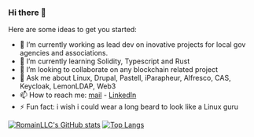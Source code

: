 ### Hi there 👋

<!--
**RomainLLC/RomainLLC** is a ✨ _special_ ✨ repository because its `README.md` (this file) appears on your GitHub profile.
-->

Here are some ideas to get you started:

- 🔭 I’m currently working as lead dev on inovative projects for local gov agencies and associations.
- 🌱 I’m currently learning Solidity, Typescript and Rust
- 👯 I’m looking to collaborate on any blockchain related project
- 💬 Ask me about Linux, Drupal, Pastell, iParapheur, Alfresco, CAS, Keycloak, LemonLDAP, Web3
- 📫 How to reach me:  [mail](mailto:piactif@gmail.com) - [LinkedIn](https://www.linkedin.com/in/romain-leclerc-2021a5198/)
- ⚡ Fun fact: i wish i could wear a long beard to look like a Linux guru


[![RomainLLC's GitHub stats](https://github-readme-stats.vercel.app/api?username=RomainLLC&show_icons=true&count_private=true&hide_title=true)](https://github.com/RomainLLC/RomainLLC)
[![Top Langs](https://github-readme-stats.vercel.app/api/top-langs/?username=RomainLLC&layout=compact&langs_count=10)](https://github.com/RomainLLC?tab=repositories)
